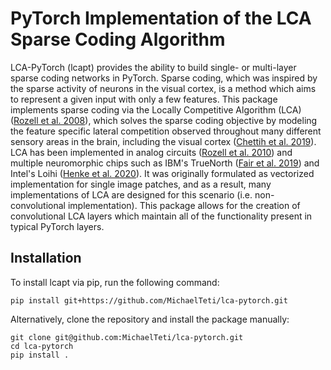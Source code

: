 
# PyTorch Implementation of the LCA Sparse Coding Algorithm

LCA-PyTorch (lcapt) provides the ability to build single- or multi-layer sparse coding networks in PyTorch. 
Sparse coding, which was inspired by the sparse activity of neurons in the visual cortex, is a method
which aims to represent a given input with only a few features. This package implements sparse coding
via the Locally Competitive Algorithm (LCA) ([Rozell et al. 2008](https://www.ece.rice.edu/~eld1/papers/Rozell08.pdf)),
which solves the sparse coding objective by modeling the feature specific lateral competition observed throughout many
different sensory areas in the brain, including the visual cortex ([Chettih et al. 2019](https://www.nature.com/articles/s41586-019-0997-6)).
LCA has been implemented in analog circuits ([Rozell et al. 2010](https://patentimages.storage.googleapis.com/30/8f/6e/5d9da903f0d635/US7783459.pdf)) and
multiple neuromorphic chips such as IBM's TrueNorth ([Fair et al. 2019](https://www.frontiersin.org/articles/10.3389/fnins.2019.00754/full)) and 
Intel's Loihi ([Henke et al. 2020](https://ieeexplore.ieee.org/abstract/document/9325356?casa_token=0kxjP50T3IIAAAAA:EOCnIf4-fMYowF7HgTLo0UQyKLWbrWW7VnOT1TZ2DI0U_cUCBYBQv1GN8r49LtISezWQ--A)).
It was originally formulated as vectorized implementation for single image patches, and as a result, many implementations
of LCA are designed for this scenario (i.e. non-convolutional implementation). This package allows for the creation of convolutional LCA layers which
maintain all of the functionality present in typical PyTorch layers.
  
## Installation  

To install lcapt via pip, run the following command:

```
pip install git+https://github.com/MichaelTeti/lca-pytorch.git
```

Alternatively, clone the repository and install the package manually:

```
git clone git@github.com:MichaelTeti/lca-pytorch.git
cd lca-pytorch
pip install .
```
